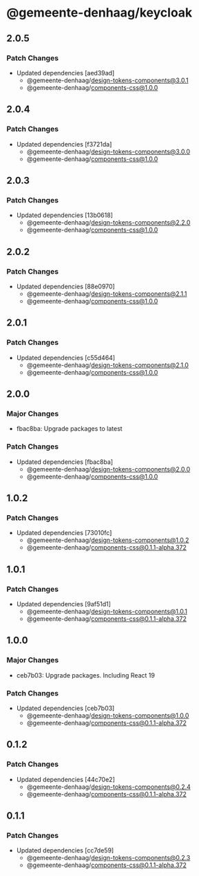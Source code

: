 # @gemeente-denhaag/keycloak

## 2.0.5

### Patch Changes

- Updated dependencies [aed39ad]
  - @gemeente-denhaag/design-tokens-components@3.0.1
  - @gemeente-denhaag/components-css@1.0.0

## 2.0.4

### Patch Changes

- Updated dependencies [f3721da]
  - @gemeente-denhaag/design-tokens-components@3.0.0
  - @gemeente-denhaag/components-css@1.0.0

## 2.0.3

### Patch Changes

- Updated dependencies [13b0618]
  - @gemeente-denhaag/design-tokens-components@2.2.0
  - @gemeente-denhaag/components-css@1.0.0

## 2.0.2

### Patch Changes

- Updated dependencies [88e0970]
  - @gemeente-denhaag/design-tokens-components@2.1.1
  - @gemeente-denhaag/components-css@1.0.0

## 2.0.1

### Patch Changes

- Updated dependencies [c55d464]
  - @gemeente-denhaag/design-tokens-components@2.1.0
  - @gemeente-denhaag/components-css@1.0.0

## 2.0.0

### Major Changes

- fbac8ba: Upgrade packages to latest

### Patch Changes

- Updated dependencies [fbac8ba]
  - @gemeente-denhaag/design-tokens-components@2.0.0
  - @gemeente-denhaag/components-css@1.0.0

## 1.0.2

### Patch Changes

- Updated dependencies [73010fc]
  - @gemeente-denhaag/design-tokens-components@1.0.2
  - @gemeente-denhaag/components-css@0.1.1-alpha.372

## 1.0.1

### Patch Changes

- Updated dependencies [9af51d1]
  - @gemeente-denhaag/design-tokens-components@1.0.1
  - @gemeente-denhaag/components-css@0.1.1-alpha.372

## 1.0.0

### Major Changes

- ceb7b03: Upgrade packages. Including React 19

### Patch Changes

- Updated dependencies [ceb7b03]
  - @gemeente-denhaag/design-tokens-components@1.0.0
  - @gemeente-denhaag/components-css@0.1.1-alpha.372

## 0.1.2

### Patch Changes

- Updated dependencies [44c70e2]
  - @gemeente-denhaag/design-tokens-components@0.2.4
  - @gemeente-denhaag/components-css@0.1.1-alpha.372

## 0.1.1

### Patch Changes

- Updated dependencies [cc7de59]
  - @gemeente-denhaag/design-tokens-components@0.2.3
  - @gemeente-denhaag/components-css@0.1.1-alpha.372

